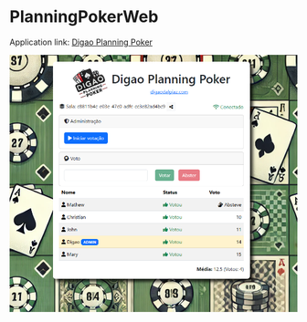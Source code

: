 # PlanningPokerWeb

Application link: [Digao Planning Poker](https://poker.digaodalpiaz.com)

![Preview](images/preview.png)